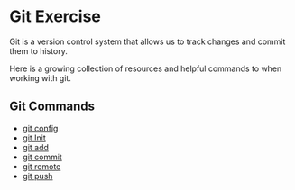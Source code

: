 # Git Exercise

Git is a version control system that allows us to track changes and commit them to history.

Here is a growing collection of resources and helpful commands to when working with git.

## Git Commands
- [git config](./Commands/Config.md)
- [git Init](./Commands/Init.md)
- [git add](./Commands/Add.md)
- [git commit](./Commads/Commit.md)
- [git remote](./Commands/Remote.md)
- [git push](,/Commands/Push.md)


